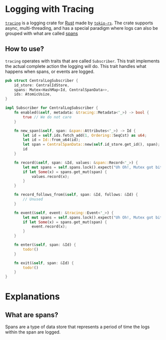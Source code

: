 ---
---
# Logging with Tracing
[`tracing`](https://github.com/tokio-rs/tracing) is a logging crate for [Rust](https://rust-lang.org) made by [`tokio-rs`](https://tokio.rs/). The crate supports async, multi-threading, and has a special paradigm where logs can also be grouped with what are called [spans](#What%20are%20spans?)


## How to use?
`tracing` operates with traits that are called `Subscriber`. This trait implements the actual complete action the logging will do. This trait handles what happens when spans, or events are logged.
```rust
pub struct CentralLogSubscriber {
    id_store: CentralIdStore,
    spans: Mutex<HashMap<Id, CentralSpanData>>,
    ids: AtomicUsize,
}

impl Subscriber for CentralLogSubscriber {
    fn enabled(&self, metadata: &tracing::Metadata<'_>) -> bool {
        true // We do not care
    }

    fn new_span(&self, span: &span::Attributes<'_>) -> Id {
        let id = self.ids.fetch_add(1, Ordering::SeqCst) as u64;
        let id = Id::from_u64(id);
        let span = CentralSpanData::new(self.id_store.get_id(), span);
        id
    }

    fn record(&self, span: &Id, values: &span::Record<'_>) {
        let mut spans = self.spans.lock().expect("Uh Oh!, Mutex got bit by snek :(");
        if let Some(x) = spans.get_mut(span) {
            values.record(x);
        }
    }

    fn record_follows_from(&self, span: &Id, follows: &Id) {
        // Unused
    }

    fn event(&self, event: &tracing::Event<'_>) {
        let mut spans = self.spans.lock().expect("Uh Oh!, Mutex got bit by snek :(");
        if let Some(x) = spans.get_mut(span) {
            event.record(x);
        }
    }

    fn enter(&self, span: &Id) {
        todo!()
    }

    fn exit(&self, span: &Id) {
        todo!()
    }
}

```

# Explanations

## What are spans?
Spans are a type of data store that represents a period of time the logs within the span are logged.